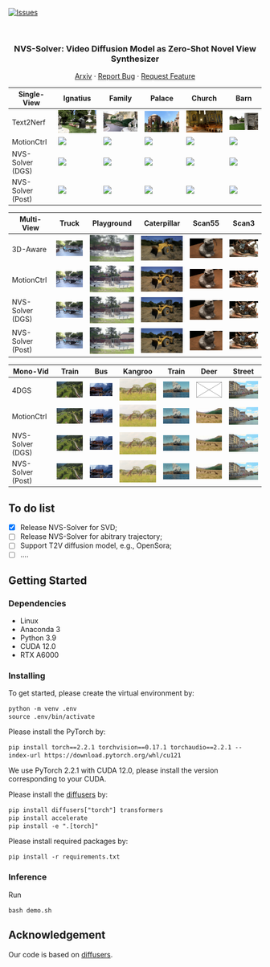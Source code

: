 <!-- Improved compatibility of back to top link: See: https://github.com/ZHU-Zhiyu/NVS_Solver/pull/73 -->
<a name="readme-top"></a>

[![Issues][issues-shield]][issues-url]
<!-- [![MIT License][license-shield]][license-url] -->
<!-- [![MyHomePage][linkedin-shield]][linkedin-url] -->

<!-- PROJECT LOGO -->
<br />
<div align="center">

  <h3 align="center">NVS-Solver: Video Diffusion Model as Zero-Shot Novel View Synthesizer</h3>
  <p align="center">
    <a href="https://arxiv.org/abs/2405.15364">Arxiv</a>
    ·
    <a href="https://github.com/ZHU-Zhiyu/NVS_Solver/issues">Report Bug</a>
    ·
    <a href="https://github.com/ZHU-Zhiyu/NVS_Solver/issues">Request Feature</a>
  </p>
</div>


| Single-View       | Ignatius                                | Family                                | Palace                                | Church                                | Barn                                |
|----------------|----------------|----------------|----------------|----------------|----------------|
| Text2Nerf | <img src='./Assets/Single/text2nerf_gif/ignatius.gif' width='200'> | <img src='./Assets/Single/text2nerf_gif/family.gif' width='200'> | <img src='./Assets/Single/text2nerf_gif/palace.gif' width='200'> | <img src='./Assets/Single/text2nerf_gif/church.gif' width='200'> | <img src='./Assets/Single/text2nerf_gif/barn.gif' width='200'> |
| MotionCtrl| <img src='./Assets/Single/motionctrl_gif/ignatius.gif' width='200'> | <img src='./Assets/Single/motionctrl_gif/family.gif' width='200'> | <img src='./Assets/Single/motionctrl_gif/palace.gif' width='200'> | <img src='./Assets/Single/motionctrl_gif/church.gif' width='200'> | <img src='./Assets/Single/motionctrl_gif/barn.gif' width='200'> |
| NVS-Solver (DGS)  | <img src='./Assets/Single/Ours_DGS_gif/ignatius.gif' width='200'> | <img src='./Assets/Single/Ours_DGS_gif/family.gif' width='200'> | <img src='./Assets/Single/Ours_DGS_gif/palace.gif' width='200'> | <img src='./Assets/Single/Ours_DGS_gif/church.gif' width='200'> | <img src='./Assets/Single/Ours_DGS_gif/barn.gif' width='200'> |
| NVS-Solver (Post) | <img src='./Assets/Single/Ours_gif/ignatius.gif' width='200'> | <img src='./Assets/Single/Ours_gif/family.gif' width='200'> | <img src='./Assets/Single/Ours_gif/palace.gif' width='200'> | <img src='./Assets/Single/Ours_gif/church.gif' width='200'> | <img src='./Assets/Single/Ours_gif/barn.gif' width='200'> |


| Multi-View       |  Truck                              | Playground | Caterpillar                                | Scan55                                | Scan3                                |
|----------------|----------------|----------------|----------------|----------------|-----------------|
| 3D-Aware | <img src='./Assets/multi/ivid_multi_01/truck.gif' width='200'> | <img src='./Assets/multi/ivid_multi_01/3daware_playground.gif' width='200'> | <img src='./Assets/multi/ivid_multi_01/caterpillar.gif' width='200'> | <img src='./Assets/multi/ivid_multi_01/scan55.gif' width='200'> | <img src='./Assets/multi/ivid_multi_01/scan3.gif' width='200'> |
| MotionCtrl| <img src='./Assets/multi/mctrl_01/truck_R1.gif' width='200'> | <img src='./Assets/multi/mctrl_01/Mctrl_playground_R1.gif' width='200'> | <img src='./Assets/multi/mctrl_01/caterpillar_R1.gif' width='200'> | <img src='./Assets/multi/mctrl_01/scan55_R1.gif' width='200'> | <img src='./Assets/multi/mctrl_01/scan3_R1.gif' width='200'> |
| NVS-Solver (DGS)  | <img src='./Assets/multi/multi_ours_dgs_01/truck_generated.gif' width='200'> | <img src='./Assets/multi/multi_ours_dgs_01/DGS_playground_generated.gif' width='200'>  | <img src='./Assets/multi/multi_ours_dgs_01/caterpillar_generated.gif' width='200'> | <img src='./Assets/multi/multi_ours_dgs_01/scan55_generated.gif' width='200'> | <img src='./Assets/multi/multi_ours_dgs_01/scan3_generated.gif' width='200'> |
| NVS-Solver (Post) | <img src='./Assets/multi/ours_01/truck_generated.gif' width='200'> | <img src='./Assets/multi/ours_01/Ours_playground_generated.gif' width='200'> | <img src='./Assets/multi/ours_01/caterpillar_generated.gif' width='200'> | <img src='./Assets/multi/ours_01/scan55_generated.gif' width='200'> | <img src='./Assets/multi/ours_01/scan3_generated.gif' width='200'> |


| Mono-Vid       |  Train                              | Bus | Kangroo                                | Train                                | Deer                                | Street                                |
|----------------|----------------|----------------|----------------|----------------|----------------|----------------|
| 4DGS | <img src='./Assets/dynamic/4dgs_gif/train5_2.gif' width='200'> | <img src='./Assets/dynamic/4dgs_gif/Gaussian_bus_1.gif' width='200'> | <img src='./Assets/dynamic/4dgs_gif/kangroo2_1.gif' width='200'> | <img src='./Assets/dynamic/4dgs_gif/train3.gif' width='200'> | <img src='./Assets/dynamic/4dgs_gif/Saved_fig.jpg' width='200'> | <img src='./Assets/dynamic/4dgs_gif/street_1.gif' width='200'> |
| MotionCtrl| <img src='./Assets/dynamic/MotionCtrl_gif_01/Motion_ctrltrain5_R2.gif' width='200'> | <img src='./Assets/dynamic/MotionCtrl_gif_01/Motion_ctrl_bus_R1.gif' width='200'> | <img src='./Assets/dynamic/MotionCtrl_gif_01/kangroo_R1.gif' width='200'> | <img src='./Assets/dynamic/MotionCtrl_gif_01/Motion_ctrl_train3_R1.gif' width='200'> | <img src='./Assets/dynamic/MotionCtrl_gif_01/deer_R1.gif' width='200'> | <img src='./Assets/dynamic/MotionCtrl_gif_01/street_R1.gif' width='200'> |
| NVS-Solver (DGS)  | <img src='./Assets/dynamic/Ours_DGS_gif_01/DGS_train52.gif' width='200'> | <img src='./Assets/dynamic/Ours_DGS_gif_01/dgs_bus1.gif' width='200'>  | <img src='./Assets/dynamic/Ours_DGS_gif_01/kanroo1.gif' width='200'> | <img src='./Assets/dynamic/Ours_DGS_gif_01/DGS_train31.gif' width='200'> | <img src='./Assets/dynamic/Ours_DGS_gif_01/deer1.gif' width='200'> | <img src='./Assets/dynamic/Ours_DGS_gif_01/street1.gif' width='200'> |
| NVS-Solver (Post) | <img src='./Assets/dynamic/Ours_gif_01/Ours_train52.gif' width='200'> | <img src='./Assets/dynamic/Ours_gif_01/Ours_bus1.gif' width='200'> | <img src='./Assets/dynamic/Ours_gif_01/kangroo1.gif' width='200'> | <img src='./Assets/dynamic/Ours_gif_01/Ours_train31.gif' width='200'> | <img src='./Assets/dynamic/Ours_gif_01/deer1.gif' width='200'> | <img src='./Assets/dynamic/Ours_gif_01/street1.gif' width='200'> |

[contributors-shield]: https://img.shields.io/github/contributors/ZHU-Zhiyu/NVS_Solver.svg?style=for-the-badge
[contributors-url]: https://github.com/ZHU-Zhiyu/NVS_Solver/graphs/contributors
[forks-shield]: https://img.shields.io/github/forks/ZHU-Zhiyu/NVS_Solver.svg?style=for-the-badge
[forks-url]: https://github.com/ZHU-Zhiyu/NVS_Solver/network/members
[stars-shield]: https://img.shields.io/github/stars/ZHU-Zhiyu/NVS_Solver.svg?style=for-the-badge
[stars-url]: https://github.com/ZHU-Zhiyu/NVS_Solver/stargazers
[issues-shield]: https://img.shields.io/github/issues/ZHU-Zhiyu/NVS_Solver.svg?style=for-the-badge
[issues-url]: https://github.com/ZHU-Zhiyu/NVS_Solver/issues
[license-shield]: https://img.shields.io/github/license/ZHU-Zhiyu/NVS_Solver.svg?style=for-the-badge
[license-url]: https://github.com/ZHU-Zhiyu/NVS_Solver/blob/master/LICENSE.txt

## To do list

- [x] Release NVS-Solver for SVD;
- [ ] Release NVS-Solver for abitrary trajectory; 
- [ ] Support T2V diffusion model, e.g., OpenSora;
- [ ] ....

## Getting Started 

### Dependencies

* Linux
* Anaconda 3
* Python 3.9
* CUDA 12.0
* RTX A6000

### Installing

To get started, please create the virtual environment by:
```
python -m venv .env
source .env/bin/activate
```
Please install the PyTorch by:
```
pip install torch==2.2.1 torchvision==0.17.1 torchaudio==2.2.1 --index-url https://download.pytorch.org/whl/cu121
```
We use PyTorch 2.2.1 with CUDA 12.0, please install the version corresponding to your CUDA.

Please install the [diffusers](https://huggingface.co/docs/diffusers/index) by:
```
pip install diffusers["torch"] transformers
pip install accelerate
pip install -e ".[torch]"
```
Please install required packages by:
```
pip install -r requirements.txt
```
### Inference

Run
```
bash demo.sh
```

## Acknowledgement
Our code is based on [diffusers](https://huggingface.co/docs/diffusers/index).

